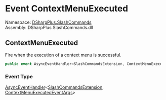# Event ContextMenuExecuted

Namespace: [DSharpPlus.SlashCommands](DSharpPlus.SlashCommands.md)  
Assembly: DSharpPlus.SlashCommands.dll

## <a id="DSharpPlus_SlashCommands_SlashCommandsExtension_ContextMenuExecuted"></a>ContextMenuExecuted

Fire when the execution of a context menu is successful.

```csharp
public event AsyncEventHandler<SlashCommandsExtension, ContextMenuExecutedEventArgs> ContextMenuExecuted
```

### Event Type

[AsyncEventHandler](DSharpPlus.AsyncEvents.AsyncEventHandler\-2.md)<[SlashCommandsExtension](DSharpPlus.SlashCommands.SlashCommandsExtension.md), [ContextMenuExecutedEventArgs](DSharpPlus.SlashCommands.EventArgs.ContextMenuExecutedEventArgs.md)\>

